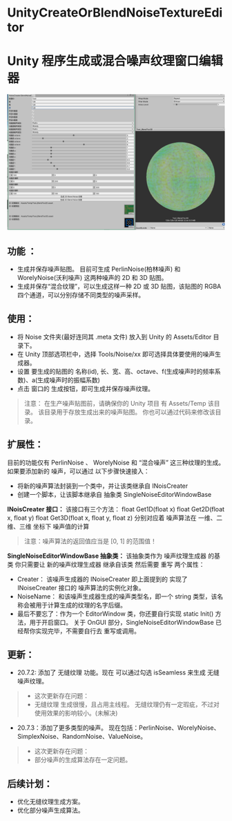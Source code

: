 # UnityCreateOrBlendNoiseTextureEditor
# Unity 程序生成或混合噪声纹理窗口编辑器
![Alet text](https://github.com/WhitePetal/UnityCreateOrBlendNoiseTextureEditor/blob/master/1.png)
## 功能 ：
* 生成并保存噪声贴图。 目前可生成 PerlinNoise(柏林噪声) 和 WorelyNoise(沃利噪声) 这两种噪声的 2D 和 3D 贴图。
* 生成并保存“混合纹理”，可以生成这样一种 2D 或 3D 贴图，该贴图的 RGBA 四个通道，可以分别存储不同类型的噪声采样。

## 使用：

* 将 Noise 文件夹(最好连同其 .meta 文件) 放入到 Unity 的 Assets/Editor 目录下。
* 在 Unity 顶部选项栏中，选择 Tools/Noise/xx 即可选择具体要使用的噪声生成器。
* 设置 要生成的贴图的 名称(id), 长、宽、高、octave、f(生成噪声时的频率系数)、a(生成噪声时的振幅系数)
* 点击 窗口的 生成按钮，即可生成并保存噪声纹理。
>注意：
>在生产噪声贴图前，请确保你的 Unity 项目 有 Assets/Temp 该目录。 该目录用于存放生成出来的噪声贴图。 你也可以通过代码来修改该目录。

## 扩展性：
目前的功能仅有 PerlinNoise 、 WorelyNoise 和 “混合噪声” 这三种纹理的生成。
如果要添加新的 噪声，可以通过 以下步骤快速接入：

* 将新的噪声算法封装到一个类中，并让该类继承自 INoisCreater
* 创建一个脚本，让该脚本继承自 抽象类 SingleNoiseEditorWindowBase 

**INoisCreater 接口：**
 该接口有三个方法：
 float Get1D(float x)
 float Get2D(float x, float y)
 float Get3D(float x, float y, float z)
 分别对应着 噪声算法在 一维、二维、三维 坐标下 噪声值的计算
 >注意：噪声算法的返回值应当是 [0, 1] 的范围值！
 
**SingleNoiseEditorWindowBase 抽象类：**
 该抽象类作为 噪声纹理生成器 的基类
 你只需要让 新的噪声纹理生成器 继承自该类
 然后需要 重写 两个属性：
 * Creater： 该噪声生成器的 INoiseCreater 即上面提到的 实现了 INoiseCreater 接口的 噪声算法的实例化对象。
 * NoiseName： 和该噪声生成器生成的噪声类型名，即一个 string 类型，该名称会被用于计算生成的纹理的名字后缀。
 * 最后不要忘了：作为一个 EditorWindow 类，你还要自行实现 static Init() 方法，用于开启窗口。
 关于 OnGUI 部分，SingleNoiseEditorWindowBase 已经帮你实现完毕，不需要自行去 重写或调用。
 
 ## 更新：
 * 20.7.2: 添加了 无缝纹理 功能。现在 可以通过勾选 isSeamless 来生成 无缝噪声纹理。
 > * 这次更新存在问题：
 > * 无缝纹理 生成很慢，且占用主线程。  无缝纹理仍有一定瑕疵，不过对使用效果的影响较小。(未解决)
 
 * 20.7.3：添加了更多类型的噪声。 现在包括：PerlinNoise、WorelyNoise、SimplexNoise、RandomNoise、ValueNoise。
 > * 这次更新存在问题：
 > * 部分噪声的生成算法存在一定问题。
 
 ## 后续计划：
 * 优化无缝纹理生成方案。
 * 优化部分噪声生成算法。
